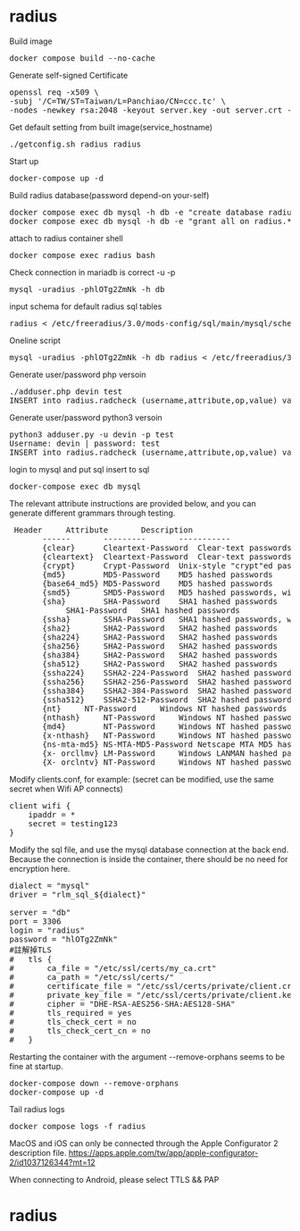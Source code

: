 # radius
Build image
<pre>
docker compose build --no-cache
</pre>

Generate self-signed Certificate
<pre>
openssl req -x509 \
-subj '/C=TW/ST=Taiwan/L=Panchiao/CN=ccc.tc' \
-nodes -newkey rsa:2048 -keyout server.key -out server.crt -days 3650
</pre>

Get default setting from built image(service_hostname)
<pre>
./getconfig.sh radius_radius
</pre>

Start up
<pre>
docker-compose up -d
</pre>

Build radius database(password depend-on your-self)
<pre>
docker compose exec db mysql -h db -e "create database radius"
docker compose exec db mysql -h db -e "grant all on radius.* to 'radius'@'%' identified by 'hlOTg2ZmNk'"
</pre>

attach to radius container shell
<pre>
docker compose exec radius bash
</pre>

Check connection in mariadb is correct
-u<username> -p<password>

<pre>
mysql -uradius -phlOTg2ZmNk -h db
</pre>

input schema for default radius sql tables
<pre>
radius < /etc/freeradius/3.0/mods-config/sql/main/mysql/schema.sql
</pre>

Oneline script
<pre>
mysql -uradius -phlOTg2ZmNk -h db radius < /etc/freeradius/3.0/mods-config/sql/main/mysql/schema.sql
</pre>

Generate user/password php versoin
<pre>
./adduser.php devin test
INSERT into radius.radcheck (username,attribute,op,value) values("devin", "Crypt-Password", ":=", "$2y$10$TYKwxeU/RQ3B0l0oL4M1Eu7h8siL9b0qYltiGmmte3LjWnOrmDE/W");
</pre>

Generate user/password python3 versoin
<pre>
python3 adduser.py -u devin -p test
Username: devin | password: test
INSERT into radius.radcheck (username,attribute,op,value) values("devin", "Crypt-Password", ":=", "$2y$12$6NrhpKTKmnryyO0aNPoaI.LAnqFX9Hf6dXXDcGAqgwXmls0NdLtz2");
</pre>

login to mysql and put sql insert to sql
<pre>
docker-compose exec db mysql
</pre>

The relevant attribute instructions are provided below, and you can generate different grammars through testing.

<pre>
 Header	    Attribute		Description
       ------	    ---------		-----------
       {clear}	    Cleartext-Password	Clear-text passwords
       {cleartext}  Cleartext-Password	Clear-text passwords
       {crypt}	    Crypt-Password	Unix-style "crypt"ed passwords
       {md5}	    MD5-Password	MD5 hashed passwords
       {base64_md5} MD5-Password	MD5 hashed passwords
       {smd5}	    SMD5-Password	MD5 hashed passwords, with a salt
       {sha}	    SHA-Password	SHA1 hashed passwords
		    SHA1-Password	SHA1 hashed passwords
       {ssha}	    SSHA-Password	SHA1 hashed passwords, with a salt
       {sha2}	    SHA2-Password	SHA2 hashed passwords
       {sha224}     SHA2-Password	SHA2 hashed passwords
       {sha256}     SHA2-Password	SHA2 hashed passwords
       {sha384}     SHA2-Password	SHA2 hashed passwords
       {sha512}     SHA2-Password	SHA2 hashed passwords
       {ssha224}    SSHA2-224-Password	SHA2 hashed passwords, with a salt
       {ssha256}    SSHA2-256-Password	SHA2 hashed passwords, with a salt
       {ssha384}    SSHA2-384-Password	SHA2 hashed passwords, with a salt
       {ssha512}    SSHA2-512-Password	SHA2 hashed passwords, with a salt
       {nt}	    NT-Password 	Windows NT hashed passwords
       {nthash}     NT-Password 	Windows NT hashed passwords
       {md4}	    NT-Password 	Windows NT hashed passwords
       {x-nthash}   NT-Password 	Windows NT hashed passwords
       {ns-mta-md5} NS-MTA-MD5-Password Netscape MTA MD5 hashed passwords
       {x- orcllmv} LM-Password 	Windows LANMAN hashed passwords
       {X- orclntv} NT-Password 	Windows NT hashed passwords
</pre>

Modify clients.conf, for example: (secret can be modified, use the same secret when Wifi AP connects)
<pre>
client wifi {
	ipaddr = *
	secret = testing123
}
</pre>

Modify the sql file, and use the mysql database connection at the back end.
Because the connection is inside the container, there should be no need for encryption here.
<pre>
dialect = "mysql"
driver = "rlm_sql_${dialect}"

server = "db"
port = 3306
login = "radius"
password = "hlOTg2ZmNk"
#註解掉TLS
#	tls {
#		ca_file = "/etc/ssl/certs/my_ca.crt"
#		ca_path = "/etc/ssl/certs/"
#		certificate_file = "/etc/ssl/certs/private/client.crt"
#		private_key_file = "/etc/ssl/certs/private/client.key"
#		cipher = "DHE-RSA-AES256-SHA:AES128-SHA"
#		tls_required = yes
#		tls_check_cert = no
#		tls_check_cert_cn = no
#	}
</pre>


Restarting the container with the argument --remove-orphans seems to be fine at startup.
<pre>
docker-compose down --remove-orphans
docker-compose up -d
</pre>

Tail radius logs
<pre>
docker compose logs -f radius
</pre>

MacOS and iOS can only be connected through the Apple Configurator 2 description file.
https://apps.apple.com/tw/app/apple-configurator-2/id1037126344?mt=12

When connecting to Android, please select
TTLS && PAP

# radius
